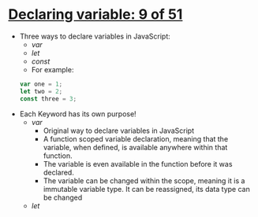 # [Declaring variable: 9 of 51](https://youtu.be/JNIXfGiDWM8?list=PLlrxD0HtieHhW0NCG7M536uHGOtJ95Ut2)

* Three ways to declare variables in JavaScript:
    + _var_
    + _let_
    + _const_
    + For example:
    ```javascript
    var one = 1;
	let two = 2;
    const three = 3;
    ```
* Each Keyword has its own purpose!
    + _var_
        - Original way to declare variables in JavaScript
		- A function scoped variable declaration, meaning that the variable, when defined, is available anywhere within that function.
		- The variable is even available in the function before it was declared.
		- The variable can be changed within the scope, meaning it is a immutable variable type. It can be reassigned, its data type can be changed
    + _let_